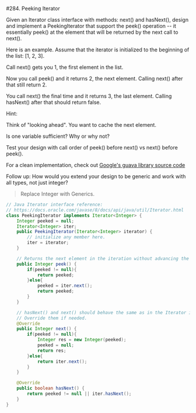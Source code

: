 #284. Peeking Iterator  

Given an Iterator class interface with methods: next() and hasNext(), design and implement a PeekingIterator that support the peek() operation -- it essentially peek() at the element that will be returned by the next call to next().

Here is an example. Assume that the iterator is initialized to the beginning of the list: [1, 2, 3].

Call next() gets you 1, the first element in the list.

Now you call peek() and it returns 2, the next element. Calling next() after that still return 2.

You call next() the final time and it returns 3, the last element. Calling hasNext() after that should return false.

Hint:

Think of "looking ahead". You want to cache the next element.

Is one variable sufficient? Why or why not?

Test your design with call order of peek() before next() vs next() before peek().

For a clean implementation, check out [Google's guava library source code](https://github.com/google/guava/blob/703ef758b8621cfbab16814f01ddcc5324bdea33/guava-gwt/src-super/com/google/common/collect/super/com/google/common/collect/Iterators.java#L1125)

Follow up: How would you extend your design to be generic and work with all types, not just integer?
> Replace Integer with Generics.


```java
// Java Iterator interface reference:
// https://docs.oracle.com/javase/8/docs/api/java/util/Iterator.html
class PeekingIterator implements Iterator<Integer> {
    Integer peeked = null;
    Iterator<Integer> iter;
	public PeekingIterator(Iterator<Integer> iterator) {
	    // initialize any member here.
	    iter = iterator;
	}

    // Returns the next element in the iteration without advancing the iterator.
	public Integer peek() {
        if(peeked != null){
	        return peeked;
	    }else{
	        peeked = iter.next();
	        return peeked;
	    }
	}

	// hasNext() and next() should behave the same as in the Iterator interface.
	// Override them if needed.
	@Override
	public Integer next() {
	    if(peeked != null){
	        Integer res = new Integer(peeked);
	        peeked = null;
	        return res;
	    }else{
	        return iter.next();
	    }
	}

	@Override
	public boolean hasNext() {
	    return peeked != null || iter.hasNext();
	}
}
```